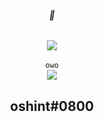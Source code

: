 <h6 align="center">🍩</h6>
<center>
  <p align="center" align-items="center">
    <img align="center" src="https://komarev.com/ghpvc/?username=nsint"/><br><br>
    <code>owo</code><br>
    <img src="https://github-readme-stats.vercel.app/api/top-langs/?username=nsint&exclude_repo=eslint-config&theme=dracula"/>
  </p>
</center>
<h2 align="center">oshint#0800</h2>

